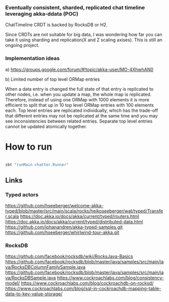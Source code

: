 ### Eventually consistent, sharded, replicated chat timeline leveraging akka-ddata (POC)

ChatTimeline CRDT is backed by RocksDB or H2.

Since CRDTs are not suitable for big data, I was wondering how far you can take it using sharding and replication(X and Z scaling axises). This is still an ongoing project.

### Implementation ideas

a) https://groups.google.com/forum/#!topic/akka-user/MO-4XhwhAN0

b) Limited number of top level ORMap entries

When a data entry is changed the full state of that entry is replicated to other nodes, i.e. when you update a map, the whole map is replicated. 
Therefore, instead of using one ORMap with 1000 elements it is more efficient to split that up in 10 top level ORMap entries with 100 elements each. 
Top level entries are replicated individually, which has the trade-off that different entries may not be replicated at the same time and you may see 
inconsistencies between related entries. Separate top level entries cannot be updated atomically together.


# How to run

```bash

sbt "runMain chatter.Runner"

```



## Links

### Typed actors
https://github.com/hseeberger/welcome-akka-typed/blob/master/src/main/scala/rocks/heikoseeberger/wat/typed/Transfer.scala
https://doc.akka.io/docs/akka/current/typed/routers.html
https://doc.akka.io/docs/akka/current/typed/distributed-data.html
https://github.com/johanandren/akka-typed-samples.git
https://github.com/hseeberger/whirlwind-tour-akka.git


### RocksDB
https://github.com/facebook/rocksdb/wiki/RocksJava-Basics
https://github.com/facebook/rocksdb/blob/master/java/samples/src/main/java/RocksDBColumnFamilySample.java
https://github.com/facebook/rocksdb/blob/master/java/samples/src/main/java/RocksDBSample.java
https://www.cockroachlabs.com/blog/consistency-model/
https://www.cockroachlabs.com/blog/cockroachdb-on-rocksd/
https://www.cockroachlabs.com/blog/sql-in-cockroachdb-mapping-table-data-to-key-value-storage/
